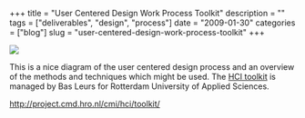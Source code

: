 +++
title = "User Centered Design Work Process Toolkit"
description = ""
tags = ["deliverables", "design", "process"]
date = "2009-01-30"
categories = ["blog"]
slug = "user-centered-design-work-process-toolkit"
+++



  <div class="notebook-screenshot"><a href="http://project.cmd.hro.nl/cmi/hci/toolkit/"><img src="/media/bluga/wt4982efdcedb95.jpg"/></a></div><p>This is a nice diagram of the user centered design process and an overview of the methods and techniques which might be used. The <a href="http://project.cmd.hro.nl/cmi/hci/toolkit/">HCI toolkit</a> is managed by Bas Leurs for Rotterdam University of Applied Sciences.</p>
    
  <a href="http://project.cmd.hro.nl/cmi/hci/toolkit/">http://project.cmd.hro.nl/cmi/hci/toolkit/</a>
